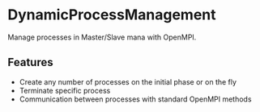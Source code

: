# DynamicProcessManagement
Manage processes in Master/Slave mana with OpenMPI.
## Features
+ Create any number of processes on the initial phase or on the fly
+ Terminate specific process
+ Communication between processes with standard OpenMPI methods

